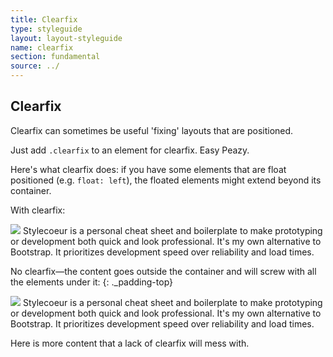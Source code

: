 ```yaml
---
title: Clearfix
type: styleguide
layout: layout-styleguide
name: clearfix
section: fundamental
source: ../
---
```


<main markdown="1">
  
## Clearfix

Clearfix can sometimes be useful 'fixing' layouts that are positioned.

Just add `.clearfix` to an element for clearfix. Easy Peazy.

Here's what clearfix does: if you have some elements that are float positioned (e.g. `float: left`), the floated elements might extend beyond its container.

<div class="_styleguide-example" markdown="1">


With clearfix: 

<div class="_color-bg-ui clearfix _padding">
  <img class="_float-left _padding-right"
  src="https://s3-us-west-2.amazonaws.com/s.cdpn.io/14179/image.png"> 
  Stylecoeur is a personal cheat sheet and boilerplate to make prototyping or development both quick and look professional. It's my own alternative to Bootstrap. It prioritizes development speed over reliability and load times.
</div>

No clearfix—the content goes outside the container and will screw with all the elements under it: 
{: ._padding-top}

<div class="_color-bg-ui _padding">
  <img class="_float-left _padding-right"
  src="https://s3-us-west-2.amazonaws.com/s.cdpn.io/14179/image.png"> 
  Stylecoeur is a personal cheat sheet and boilerplate to make prototyping or development both quick and look professional. It's my own alternative to Bootstrap. It prioritizes development speed over reliability and load times.
</div>

Here is more content that a lack of clearfix will mess with.


</div>


</main>